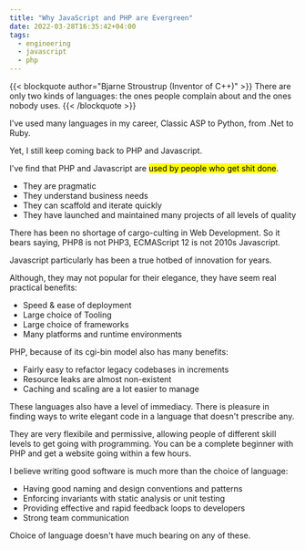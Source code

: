 ```yaml
---
title: "Why JavaScript and PHP are Evergreen"
date: 2022-03-28T16:35:42+04:00
tags:
  - engineering
  - javascript
  - php
---
```


{{< blockquote author="Bjarne Stroustrup (Inventor of C++)" >}}
There are only two kinds of languages: the ones people complain about and the ones nobody uses.
{{< /blockquote >}}

I've used many languages in my career, Classic ASP to Python, from .Net to Ruby.

Yet, I still keep coming back to PHP and Javascript.

I've find that PHP and Javascript are <mark>used by people who get shit done</mark>.

- They are pragmatic 
- They understand business needs
- They can scaffold and iterate quickly
- They have launched and maintained many projects of all levels of quality
  
There has been no shortage of cargo-culting in Web Development. So it bears saying, PHP8 is not PHP3, ECMAScript 12 is not 2010s Javascript.

Javascript particularly has been a true hotbed of innovation for years.

Although, they may not popular for their elegance, they have seem real practical benefits:
- Speed & ease of deployment
- Large choice of Tooling
- Large choice of frameworks
- Many platforms and runtime environments
  

PHP, because of its cgi-bin model also has many benefits:
- Fairly easy to refactor legacy codebases in increments
- Resource leaks are almost non-existent
- Caching and scaling are a lot easier to manage
  
These languages also have a level of immediacy. There is pleasure in finding ways to write elegant code in a language that doesn't prescribe any.

They are very flexibile and permissive, allowing people of different skill levels to get going with programming. You can be a complete beginner with PHP and get a website going within a few hours.

I believe writing good software is much more than the choice of language:

- Having good naming and design conventions and patterns
- Enforcing invariants with static analysis or unit testing
- Providing effective and rapid feedback loops to developers
- Strong team communication
  
Choice of language doesn't have much bearing on any of these.


